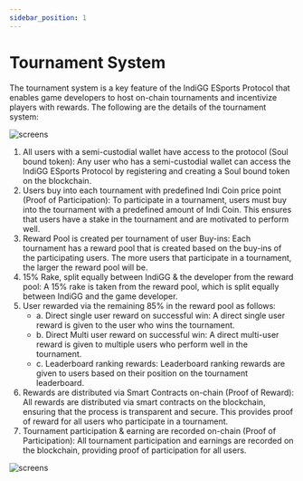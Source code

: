 ```yaml
---
sidebar_position: 1
---
```


# Tournament System

The tournament system is a key feature of the lndiGG ESports Protocol that enables game developers to host on-chain tournaments and incentivize players with rewards. The following are the details of the tournament system:

![screens](/img/tournament-system-flow.png)

1. All users with a semi-custodial wallet have access to the protocol (Soul bound token): Any user who has a semi-custodial wallet can access the lndiGG ESports Protocol by registering and creating a Soul bound token on the blockchain.
2. Users buy into each tournament with predefined Indi Coin price point (Proof of Participation): To participate in a tournament, users must buy into the tournament with a predefined amount of Indi Coin. This ensures that users have a stake in the tournament and are motivated to perform well.
3. Reward Pool is created per tournament of user Buy-ins: Each tournament has a reward pool that is created based on the buy-ins of the participating users. The more users that participate in a tournament, the larger the reward pool will be.
4. 15% Rake, split equally between IndiGG & the developer from the reward pool: A 15% rake is taken from the reward pool, which is split equally between IndiGG and the game developer.
5. User rewarded via the remaining 85% in the reward pool as follows:
    - a. Direct single user reward on successful win: A direct single user reward is given to the user who wins the tournament.
    - b. Direct Multi user reward on successful win: A direct multi-user reward is given to multiple users who perform well in the tournament.
    - c. Leaderboard ranking rewards: Leaderboard ranking rewards are given to users based on their position on the tournament leaderboard.
6. Rewards are distributed via Smart Contracts on-chain (Proof of Reward): All rewards are distributed via smart contracts on the blockchain, ensuring that the process is transparent and secure. This provides proof of reward for all users who participate in a tournament.
7. Tournament participation & earning are recorded on-chain (Proof of Participation): All tournament participation and earnings are recorded on the blockchain, providing proof of participation for all users.

![screens](/img/screens_2.png)
